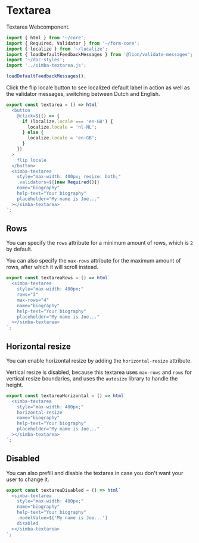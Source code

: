 # Textarea

Textarea Webcomponent.

```js script
import { html } from '~/core';
import { Required, Validator } from '~/form-core';
import { localize } from '~/localize';
import { loadDefaultFeedbackMessages } from '@lion/validate-messages';
import '~/doc-styles';
import '../simba-textarea.js';

loadDefaultFeedbackMessages();
```

Click the flip locale button to see localized default label in action as well as the validator messages, switching between Dutch and English.

```js preview-story
export const textarea = () => html`
  <button
    @click=${() => {
      if (localize.locale === 'en-GB') {
        localize.locale = 'nl-NL';
      } else {
        localize.locale = 'en-GB';
      }
    }}
  >
    flip locale
  </button>
  <simba-textarea
    style="max-width: 400px; resize: both;"
    .validators=${[new Required()]}
    name="biography"
    help-text="Your biography"
    placeholder="My name is Joe..."
  ></simba-textarea>
`;
```

## Rows

You can specify the `rows` attribute for a minimum amount of rows, which is `2` by default.

You can also specify the `max-rows` attribute for the maximum amount of rows, after which it will scroll instead.

```js preview-story
export const textareaRows = () => html`
  <simba-textarea
    style="max-width: 400px;"
    rows="3"
    max-rows="4"
    name="biography"
    help-text="Your biography"
    placeholder="My name is Joe..."
  ></simba-textarea>
`;
```

## Horizontal resize

You can enable horizontal resize by adding the `horizontal-resize` attribute.

Vertical resize is disabled, because this textarea uses `max-rows` and `rows` for vertical resize boundaries,
and uses the `autosize` library to handle the height.

```js preview-story
export const textareaHorizontal = () => html`
  <simba-textarea
    style="max-width: 400px;"
    horizontal-resize
    name="biography"
    help-text="Your biography"
    placeholder="My name is Joe..."
  ></simba-textarea>
`;
```

## Disabled

You can also prefill and disable the textarea in case you don't want your user to change it.

```js preview-story
export const textareaDisabled = () => html`
  <simba-textarea
    style="max-width: 400px;"
    name="biography"
    help-text="Your biography"
    .modelValue=${'My name is Joe...'}
    disabled
  ></simba-textarea>
`;
```
